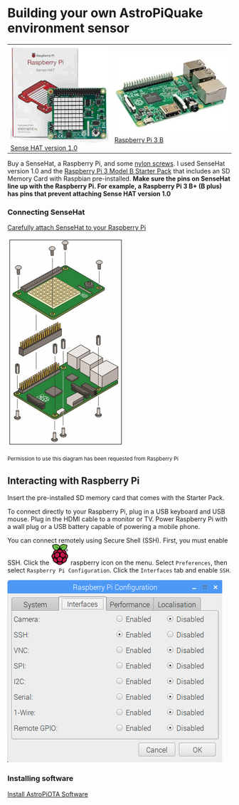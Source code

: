 # Building your own AstroPiQuake environment sensor

<table><tr><td>
<a href="https://thepihut.com/products/raspberry-pi-sense-hat-astro-pi">
<img src="images/RasSenseHat.png">
<br>Sense HAT version 1.0</a>
</td><td>
<a href="https://www.digikey.com/catalog/en/partgroup/raspberry-pi-3-model-b-starter-pack-includes-a-raspberry-pi-3/70316?utm_adgroup=Kits&slid=&gclid=CjwKCAiAl7PgBRBWEiwAzFhmml25rcO7V-oO0hwQ4RdoVFCj-Sj2AnGcsFBi8ArlMDn74owwLJaywBoCBhUQAvD_BwE"><img src="images/RasPi.png">
<br>Raspberry Pi 3 B</a>
</td></tr></table>
 
Buy a SenseHat, a Raspberry Pi, and some [nylon screws](https://www.adafruit.com/product/3658?gclid=Cj0KCQjwv8nqBRDGARIsAHfR9wBwaHbR4DYYvKNhYAOkW7qpPTJ8V0WQmaBEX2qkbu46yzPmv3Xd8qcaAnL5EALw_wcB).  I used SenseHat version 1.0 and the [Raspberry Pi 3 Model B Starter Pack]() that includes an SD Memory Card with Raspbian pre-installed.  **Make sure the pins on SenseHat line up with the Raspberry Pi.  For example, a Raspberry Pi 3 B+ (B plus) has pins that prevent attaching Sense HAT version 1.0**

### Connecting SenseHat

[Carefully attach SenseHat to your Raspberry Pi](https://docs-emea.rs-online.com/webdocs/1436/0900766b81436bef.pdf)

![Screen capture of crontab file update described in text](images/RasSen2Ras.png)

<small>Permission to use this diagram has been requested from Raspberry Pi</small>

## Interacting with Raspberry Pi

Insert the pre-installed SD memory card that comes with the Starter Pack.  

To connect directly to your Raspberry Pi, plug in a USB keyboard and USB mouse.  Plug in the HDMI cable to a monitor or TV.  Power Raspberry Pi with a wall plug or a USB battery capable of powering a mobile phone.

You can connect remotely using Secure Shell (SSH).  First, you must enable SSH.  Click the <img src="images/raspberry.png" width=40> raspberry icon on the menu.  Select ```Preferences```, then select ```Raspberry Pi Configuration```.  Click the ```Interfaces``` tab and enable ```SSH```.  

![Window for enabling SSH as described in text](images/SSH.png)
 
### Installing software 

[Install AstroPiOTA Software](InstallIT.md)
